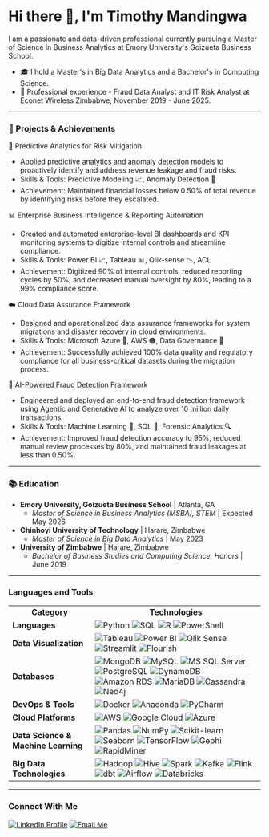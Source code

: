 # Hi there 👋, I'm Timothy Mandingwa

I am a passionate and data-driven professional currently pursuing a Master of Science in Business Analytics at Emory University's Goizueta Business School.

- 🎓 I hold a Master's in Big Data Analytics and a Bachelor's in Computing Science.
- 💼 Professional experience - Fraud Data Analyst and IT Risk Analyst at Econet Wireless Zimbabwe, November 2019 - June 2025.

---

### 🚀 Projects & Achievements

🔮 Predictive Analytics for Risk Mitigation
- Applied predictive analytics and anomaly detection models to proactively identify and address revenue leakage and fraud risks.
- Skills & Tools: Predictive Modeling 📈, Anomaly Detection 🧐
- Achievement: Maintained financial losses below 0.50% of total revenue by identifying risks before they escalated.

📊 Enterprise Business Intelligence & Reporting Automation
- Created and automated enterprise-level BI dashboards and KPI monitoring systems to digitize internal controls and streamline compliance.
- Skills & Tools: Power BI 📈, Tableau 📊, Qlik-sense 📉, ACL
- Achievement: Digitized 90% of internal controls, reduced reporting cycles by 50%, and decreased manual oversight by 80%, leading to a 99% compliance score.

☁️ Cloud Data Assurance Framework
- Designed and operationalized data assurance frameworks for system migrations and disaster recovery in cloud environments.
- Skills & Tools: Microsoft Azure 🔵, AWS 🟠, Data Governance 📜
- Achievement: Successfully achieved 100% data quality and regulatory compliance for all business-critical datasets during the migration process.

🤖 AI-Powered Fraud Detection Framework
- Engineered and deployed an end-to-end fraud detection framework using Agentic and Generative AI to analyze over 10 million daily transactions.
- Skills & Tools: Machine Learning 🧠, SQL 💾, Forensic Analytics 🔍
- Achievement: Improved fraud detection accuracy to 95%, reduced manual review processes by 80%, and maintained fraud leakages at less than 0.50%.

---

### 📚 Education

- **Emory University, Goizueta Business School** | Atlanta, GA 
  - *Master of Science in Business Analytics (MSBA), STEM* | Expected May 2026 
- **Chinhoyi University of Technology** | Harare, Zimbabwe 
  - *Master of Science in Big Data Analytics* | May 2023 
- **University of Zimbabwe** | Harare, Zimbabwe 
  - *Bachelor of Business Studies and Computing Science, Honors* | June 2019 

---

### Languages and Tools

<table>
  <tr>
    <td align="center"><strong>Category</strong></td>
    <td align="center"><strong>Technologies</strong></td>
  </tr>
  <tr>
    <td><strong>Languages</strong></td>
    <td>
      <img src="https://img.shields.io/badge/Python-3776AB?style=for-the-badge&logo=python&logoColor=white" alt="Python"/>
      <img src="https://img.shields.io/badge/SQL-025E8C?style=for-the-badge&logo=microsoft-sql-server&logoColor=white" alt="SQL"/>
      <img src="https://img.shields.io/badge/R-276DC3?style=for-the-badge&logo=r&logoColor=white" alt="R"/>
      <img src="https://img.shields.io/badge/PowerShell-5391FE?style=for-the-badge&logo=powershell&logoColor=white" alt="PowerShell"/>
    </td>
  </tr>
  <tr>
    <td><strong>Data Visualization</strong></td>
    <td>
      <img src="https://img.shields.io/badge/Tableau-E97627?style=for-the-badge&logo=tableau&logoColor=white" alt="Tableau"/>
      <img src="https://img.shields.io/badge/Power%20BI-F2C811?style=for-the-badge&logo=power-bi&logoColor=black" alt="Power BI"/>
      <img src="https://img.shields.io/badge/Qlik-009848?style=for-the-badge&logo=qlik&logoColor=white" alt="Qlik Sense"/>
      <img src="https://img.shields.io/badge/Streamlit-FF4B4B?style=for-the-badge&logo=streamlit&logoColor=white" alt="Streamlit"/>
      <img src="https://img.shields.io/badge/Flourish-2C3E50?style=for-the-badge&logo=flourish&logoColor=white" alt="Flourish"/>
    </td>
  </tr>
  <tr>
    <td><strong>Databases</strong></td>
    <td>
      <img src="https://img.shields.io/badge/MongoDB-47A248?style=for-the-badge&logo=mongodb&logoColor=white" alt="MongoDB"/>
      <img src="https://img.shields.io/badge/MySQL-4479A1?style=for-the-badge&logo=mysql&logoColor=white" alt="MySQL"/>
      <img src="https://img.shields.io/badge/Microsoft%20SQL%20Server-CC2927?style=for-the-badge&logo=microsoft-sql-server&logoColor=white" alt="MS SQL Server"/>
      <img src="https://img.shields.io/badge/PostgreSQL-4169E1?style=for-the-badge&logo=postgresql&logoColor=white" alt="PostgreSQL"/>
      <img src="https://img.shields.io/badge/Amazon%20DynamoDB-4053D6?style=for-the-badge&logo=amazon-dynamodb&logoColor=white" alt="DynamoDB"/>
      <img src="https://img.shields.io/badge/Amazon%20RDS-527FFF?style=for-the-badge&logo=amazon-rds&logoColor=white" alt="Amazon RDS"/>
      <img src="https://img.shields.io/badge/MariaDB-003545?style=for-the-badge&logo=mariadb&logoColor=white" alt="MariaDB"/>
      <img src="https://img.shields.io/badge/Cassandra-1287B1?style=for-the-badge&logo=apache-cassandra&logoColor=white" alt="Cassandra"/>
      <img src="https://img.shields.io/badge/Neo4j-4581C3?style=for-the-badge&logo=neo4j&logoColor=white" alt="Neo4j"/>
    </td>
  </tr>
  <tr>
    <td><strong>DevOps & Tools</strong></td>
    <td>
      <img src="https://img.shields.io/badge/Docker-2496ED?style=for-the-badge&logo=docker&logoColor=white" alt="Docker"/>
      <img src="https://img.shields.io/badge/Anaconda-44A833?style=for-the-badge&logo=anaconda&logoColor=white" alt="Anaconda"/>
      <img src="https://img.shields.io/badge/PyCharm-000000?style=for-the-badge&logo=pycharm&logoColor=white" alt="PyCharm"/>
    </td>
  </tr>
  <tr>
    <td><strong>Cloud Platforms</strong></td>
    <td>
      <img src="https://img.shields.io/badge/Amazon%20AWS-232F3E?style=for-the-badge&logo=amazon-aws&logoColor=white" alt="AWS"/>
      <img src="https://img.shields.io/badge/Google%20Cloud-4285F4?style=for-the-badge&logo=google-cloud&logoColor=white" alt="Google Cloud"/>
      <img src="https://img.shields.io/badge/Microsoft%20Azure-0078D4?style=for-the-badge&logo=microsoft-azure&logoColor=white" alt="Azure"/>
    </td>
  </tr>
  <tr>
    <td><strong>Data Science & Machine Learning</strong></td>
    <td>
      <img src="https://img.shields.io/badge/Pandas-150458?style=for-the-badge&logo=pandas&logoColor=white" alt="Pandas"/>
      <img src="https://img.shields.io/badge/NumPy-013243?style=for-the-badge&logo=numpy&logoColor=white" alt="NumPy"/>
      <img src="https://img.shields.io/badge/Scikit--learn-F7931E?style=for-the-badge&logo=scikit-learn&logoColor=white" alt="Scikit-learn"/>
      <img src="https://img.shields.io/badge/Seaborn-34495E?style=for-the-badge&logo=seaborn&logoColor=white" alt="Seaborn"/>
      <img src="https://img.shields.io/badge/TensorFlow-FF6F00?style=for-the-badge&logo=tensorflow&logoColor=white" alt="TensorFlow"/>
      <img src="https://img.shields.io/badge/Gephi-4A90E2?style=for-the-badge&logo=gephi&logoColor=white" alt="Gephi"/>
      <img src="https://img.shields.io/badge/RapidMiner-003366?style=for-the-badge&logo=rapidminer&logoColor=white" alt="RapidMiner"/>
    </td>
  </tr>
  <tr>
    <td><strong>Big Data Technologies</strong></td>
    <td>
      <img src="https://img.shields.io/badge/Apache%20Hadoop-66CCFF?style=for-the-badge&logo=apache-hadoop&logoColor=black" alt="Hadoop"/>
      <img src="https://img.shields.io/badge/Apache%20Hive-FDEE21?style=for-the-badge&logo=apache-hive&logoColor=black" alt="Hive"/>
      <img src="https://img.shields.io/badge/Apache%20Spark-E25A1C?style=for-the-badge&logo=apache-spark&logoColor=white" alt="Spark"/>
      <img src="https://img.shields.io/badge/Apache%20Kafka-231F20?style=for-the-badge&logo=apache-kafka&logoColor=white" alt="Kafka"/>
      <img src="https://img.shields.io/badge/Apache%20Flink-E6526F?style=for-the-badge&logo=apache-flink&logoColor=white" alt="Flink"/>
      <img src="https://img.shields.io/badge/dbt-FF694B?style=for-the-badge&logo=dbt&logoColor=white" alt="dbt"/>
      <img src="https://img.shields.io/badge/Apache%20Airflow-017CEE?style=for-the-badge&logo=apache-airflow&logoColor=white" alt="Airflow"/>
      <img src="https://img.shields.io/badge/Databricks-FF3621?style=for-the-badge&logo=databricks&logoColor=white" alt="Databricks"/>
    </td>
  </tr>
</table>

---

### Connect With Me

<p align="left">
  <a href="https://www.linkedin.com/in/timothymandingwa" target="blank"><img align="center" src="https://img.shields.io/badge/LinkedIn-0077B5?style=for-the-badge&logo=linkedin&logoColor=white" alt="LinkedIn Profile"/></a>
  <a href="mailto:timothy.mandingwa@emory.edu" target="blank"><img align="center" src="https://img.shields.io/badge/Email-D14836?style=for-the-badge&logo=gmail&logoColor=white" alt="Email Me"/></a>
</p>
